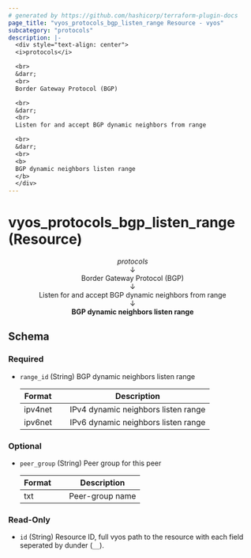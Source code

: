 ```yaml
---
# generated by https://github.com/hashicorp/terraform-plugin-docs
page_title: "vyos_protocols_bgp_listen_range Resource - vyos"
subcategory: "protocols"
description: |-
  <div style="text-align: center">
  <i>protocols</i>

  <br>
  &darr;
  <br>
  Border Gateway Protocol (BGP)

  <br>
  &darr;
  <br>
  Listen for and accept BGP dynamic neighbors from range

  <br>
  &darr;
  <br>
  <b>
  BGP dynamic neighbors listen range
  </b>
  </div>
---
```


# vyos_protocols_bgp_listen_range (Resource)

<div style="text-align: center">
<i>protocols</i>

<br>
&darr;
<br>
Border Gateway Protocol (BGP)

<br>
&darr;
<br>
Listen for and accept BGP dynamic neighbors from range

<br>
&darr;
<br>
<b>
BGP dynamic neighbors listen range
</b>
</div>



<!-- schema generated by tfplugindocs -->
## Schema

### Required

- `range_id` (String) BGP dynamic neighbors listen range

    |  Format &emsp; | Description  |
    |----------|---------------|
    |  ipv4net  &emsp; |  IPv4 dynamic neighbors listen range  |
    |  ipv6net  &emsp; |  IPv6 dynamic neighbors listen range  |

### Optional

- `peer_group` (String) Peer group for this peer

    |  Format &emsp; | Description  |
    |----------|---------------|
    |  txt  &emsp; |  Peer-group name  |

### Read-Only

- `id` (String) Resource ID, full vyos path to the resource with each field seperated by dunder (`__`).
